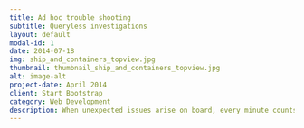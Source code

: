 ```yaml
---
title: Ad hoc trouble shooting
subtitle: Queryless investigations 
layout: default
modal-id: 1
date: 2014-07-18
img: ship_and_containers_topview.jpg 
thumbnail: thumbnail_ship_and_containers_topview.jpg 
alt: image-alt
project-date: April 2014
client: Start Bootstrap
category: Web Development
description: When unexpected issues arise on board, every minute counts. Our ad hoc trouble shooting solution empowers you to rapidly investigate and resolve problems, minimizing downtime and optimizing vessel performance. With our intuitive, query-free investigation tool, you can easily explore your vessel's data, identify root causes, and take corrective action to get back on course. By quickly pinpointing the source of the issue, you can reduce the risk of further complications, ensure crew safety, and maintain compliance with regulatory requirements.
---
```

